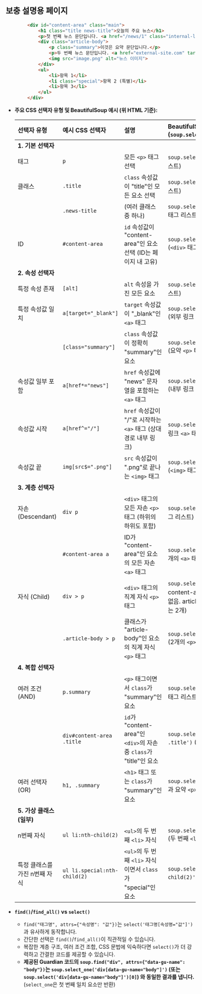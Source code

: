 보충 설명용 페이지
---

```html
        <div id="content-area" class="main">
            <h1 class="title news-title">오늘의 주요 뉴스</h1>
            <p>첫 번째 뉴스 문단입니다. <a href="/news/1" class="internal-link">자세히 보기</a></p>
            <div class="article-body">
                <p class="summary">이것은 요약 문단입니다.</p>
                <p>두 번째 뉴스 문단입니다. <a href="external-site.com" target="_blank">외부 링크</a></p>
                <img src="image.png" alt="뉴스 이미지">
            </div>
            <ul>
                <li>항목 1</li>
                <li class="special">항목 2 (특별)</li>
                <li>항목 3</li>
            </ul>
        </div>
```


*   **주요 CSS 선택자 유형 및 BeautifulSoup 예시 (위 HTML 기준):**

    | 선택자 유형        | 예시 CSS 선택자                | 설명                                                                 | BeautifulSoup 사용 (`soup.select(...)`)                                       |
    | :----------------- | :----------------------------- | :------------------------------------------------------------------- | :---------------------------------------------------------------------------- |
    | **1. 기본 선택자** |                                |                                                                      |                                                                               |
    | 태그               | `p`                            | 모든 `<p>` 태그 선택                                                   | `soup.select('p')` (3개의 `<p>` 태그 리스트)                                  |
    | 클래스             | `.title`                       | `class` 속성값이 "title"인 모든 요소 선택                               | `soup.select('.title')` (`<h1>` 태그 리스트)                                  |
    |                    | `.news-title`                  | (여러 클래스 중 하나)                                                      | `soup.select('.news-title')` (`<h1>` 태그 리스트)                             |
    | ID                 | `#content-area`                | `id` 속성값이 "content-area"인 요소 선택 (ID는 페이지 내 고유)           | `soup.select('#content-area')` (`<div>` 태그 리스트, 요소 1개)                |
    | **2. 속성 선택자** |                                |                                                                      |                                                                               |
    | 특정 속성 존재     | `[alt]`                        | `alt` 속성을 가진 모든 요소                                              | `soup.select('[alt]')` (`<img>` 태그 리스트)                                  |
    | 특정 속성값 일치   | `a[target="_blank"]`           | `target` 속성값이 "_blank"인 `<a>` 태그                                  | `soup.select('a[target="_blank"]')` (외부 링크 `<a>` 태그 리스트)              |
    |                    | `[class="summary"]`            | `class` 속성값이 정확히 "summary"인 요소                               | `soup.select('[class="summary"]')` (요약 `<p>` 태그 리스트)                   |
    | 속성값 일부 포함   | `a[href*="news"]`              | `href` 속성값에 "news" 문자열을 포함하는 `<a>` 태그                        | `soup.select('a[href*="news"]')` (내부 링크 `<a>` 태그 리스트)                  |
    | 속성값 시작        | `a[href^="/"]`                 | `href` 속성값이 "/"로 시작하는 `<a>` 태그 (상대 경로 내부 링크)             | `soup.select('a[href^="/"]')` (내부 링크 `<a>` 태그 리스트)                  |
    | 속성값 끝          | `img[src$=".png"]`              | `src` 속성값이 ".png"로 끝나는 `<img>` 태그                              | `soup.select('img[src$=".png"]')` (`<img>` 태그 리스트)                       |
    | **3. 계층 선택자** |                                |                                                                      |                                                                               |
    | 자손 (Descendant)  | `div p`                        | `<div>` 태그의 모든 자손 `<p>` 태그 (하위의 하위도 포함)                   | `soup.select('div p')` (3개의 `<p>` 태그 리스트)                              |
    |                    | `#content-area a`              | ID가 "content-area"인 요소의 모든 자손 `<a>` 태그                      | `soup.select('#content-area a')` (2개의 `<a>` 태그 리스트)                      |
    | 자식 (Child)       | `div > p`                      | `<div>` 태그의 직계 자식 `<p>` 태그                                      | `soup.select('div > p')` (ID가 content-area인 div의 직계 자식 p는 없음. article-body div의 직계 자식 p는 2개) |
    |                    | `.article-body > p`            | 클래스가 "article-body"인 요소의 직계 자식 `<p>` 태그                    | `soup.select('.article-body > p')` (2개의 `<p>` 태그 리스트)                  |
    | **4. 복합 선택자** |                                |                                                                      |                                                                               |
    | 여러 조건 (AND)    | `p.summary`                    | `<p>` 태그이면서 `class`가 "summary"인 요소                              | `soup.select('p.summary')` (요약 `<p>` 태그 리스트)                           |
    |                    | `div#content-area .title`      | `id`가 "content-area"인 `<div>`의 자손 중 `class`가 "title"인 요소       | `soup.select('div#content-area .title')` (`<h1>` 태그 리스트)                 |
    | 여러 선택자 (OR)   | `h1, .summary`                 | `<h1>` 태그 또는 `class`가 "summary"인 요소                             | `soup.select('h1, .summary')` (`<h1>`과 요약 `<p>` 태그 리스트)             |
    | **5. 가상 클래스 (일부)** |                       |                                                                      |                                                                               |
    | n번째 자식         | `ul li:nth-child(2)`           | `<ul>`의 두 번째 `<li>` 자식                                             | `soup.select('ul li:nth-child(2)')` (두 번째 `<li>` 태그 리스트)             |
    | 특정 클래스를 가진 n번째 자식 | `ul li.special:nth-child(2)` | `<ul>`의 두 번째 `<li>` 자식이면서 `class`가 "special"인 요소        | `soup.select('ul li.special:nth-child(2)')` (두 번째 `<li>` 태그 리스트) |

*   **`find()`/`find_all()` vs `select()`**
    *   `find("태그명", attrs={"속성명": "값"})`는 `select('태그명[속성명="값"]')`과 유사하게 동작합니다.
    *   간단한 선택은 `find()`/`find_all()`이 직관적일 수 있습니다.
    *   복잡한 계층 구조, 여러 조건 조합, CSS 문법에 익숙하다면 `select()`가 더 강력하고 간결한 코드를 제공할 수 있습니다.
    *   **제공된 Guardian 코드의 `soup.find("div", attrs={"data-gu-name": "body"})`는 `soup.select_one('div[data-gu-name="body"]')` (또는 `soup.select('div[data-gu-name="body"]')[0]`) 와 동일한 결과를 냅니다.** (`select_one`은 첫 번째 일치 요소만 반환)
